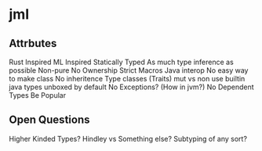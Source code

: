 # jml


## Attrbutes
Rust Inspired
ML Inspired
Statically Typed
As much type inference as possible
Non-pure
No Ownership
Strict
Macros
Java interop
No easy way to make class
No inheritence
Type classes (Traits)
mut vs non
use builtin java types
unboxed by default
No Exceptions? (How in jvm?)
No Dependent Types
Be Popular


## Open Questions
Higher Kinded Types?
Hindley vs Something else?
Subtyping of any sort?

